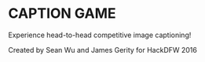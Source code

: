 # CAPTION GAME

Experience head-to-head competitive image captioning!

Created by Sean Wu and James Gerity for HackDFW 2016
